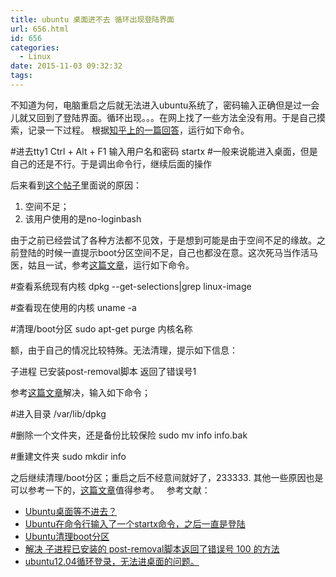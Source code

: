 ```yaml
---
title: ubuntu 桌面进不去 循环出现登陆界面
url: 656.html
id: 656
categories:
  - Linux
date: 2015-11-03 09:32:32
tags:
---
```


不知道为何，电脑重启之后就无法进入ubuntu系统了，密码输入正确但是过一会儿就又回到了登陆界面。循环出现。。。在网上找了一些方法全没有用。于是自己摸索，记录一下过程。 根据[知乎上的一篇回答](http://www.zhihu.com/question/24423384)，运行如下命令。

#进去tty1
Ctrl + Alt + F1 
输入用户名和密码
startx
#一般来说能进入桌面，但是自己的还是不行。于是调出命令行，继续后面的操作

后来看到[这个帖子](http://bbs.51cto.com/thread-1163092-1.html)里面说的原因：

1.  空间不足；
2.  该用户使用的是no-loginbash

由于之前已经尝试了各种方法都不见效，于是想到可能是由于空间不足的缘故。之前登陆的时候一直提示boot分区空间不足，自己也都没在意。这次死马当作活马医，姑且一试，参考[这篇文章](http://blog.csdn.net/wzy_1988/article/details/8848311)，运行如下命令。

#查看系统现有内核
dpkg --get-selections|grep linux-image  

#查看现在使用的内核
uname -a

#清理/boot分区
sudo apt-get purge  内核名称

额，由于自己的情况比较特殊。无法清理，提示如下信息：

子进程 已安装post-removal脚本 返回了错误号1

参考[这篇文章](http://www.cnblogs.com/dolphi/p/3428442.html)解决，输入如下命令；

#进入目录 
/var/lib/dpkg

#删除一个文件夹，还是备份比较保险
sudo mv info info.bak

#重建文件夹
sudo mkdir info

之后继续清理/boot分区；重启之后不经意间就好了，233333. 其他一些原因也是可以参考一下的，[这篇文章](http://blog.sina.com.cn/s/blog_80393a3801018djz.html)值得参考。   参考文献：

*   [Ubuntu桌面等不进去？](http://www.zhihu.com/question/24423384)
*   [Ubuntu在命令行输入了一个startx命令，之后一直是登陆](http://bbs.51cto.com/thread-1163092-1.html)
*   [Ubuntu清理boot分区](http://blog.csdn.net/wzy_1988/article/details/8848311)
*   [解决 子进程已安装的 post-removal脚本返回了错误号 100 的方法](http://www.cnblogs.com/dolphi/p/3428442.html)
*   [ubuntu12.04循环登录，无法进桌面的问题。](http://blog.sina.com.cn/s/blog_80393a3801018djz.html)